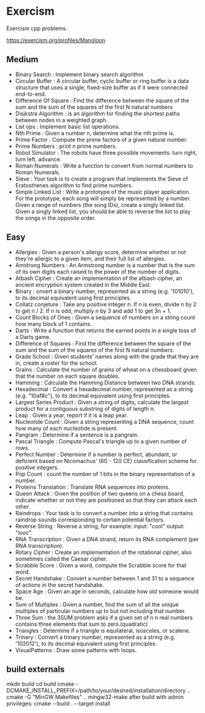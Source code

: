 # Exercism

Exercism cpp problems.

<https://exercism.org/profiles/Manoloon>

## Medium

* Binary Search : Implement binary search algorithm
* Circular Buffer : A circular buffer, cyclic buffer or ring buffer is a data structure that uses a single, fixed-size buffer as if it were connected end-to-end.
* Difference Of Square : Find the difference between the square of the sum and the sum of the squares of the first N natural numbers
* Disjkstra Algorithm : is an algorithm for finding the shortest paths between nodes in a weighted graph.
* List ops : Implement basic list operations.
* Nth Prime : Given a number n, determine what the nth prime is.
* Prime Factor : Compute the prime factors of a given natural number.
* Prime Numbers : print n prime numbers.
* Robot Simulator : The robots have three possible movements: turn right, turn left, advance.
* Roman Numerals : Write a function to convert from normal numbers to Roman Numerals.
* Sieve : Your task is to create a program that implements the Sieve of Eratosthenes algorithm to find prime numbers.
* Simple Linked List : Write a prototype of the music player application.
  For the prototype, each song will simply be represented by a number. Given a range of numbers (the song IDs), create a singly linked list.
  Given a singly linked list, you should be able to reverse the list to play the songs in the opposite order.

## Easy

* Allergies : Given a person's allergy score, determine whether or not they're allergic to a given item, and their full list of allergies.
* Amstrong Numbers : An Armstrong number is a number that is the sum of its own digits each raised to the power of the number of digits.
* Atbash Cipher : Create an implementation of the atbash cipher, an ancient encryption system created in the Middle East.
* Binary : onvert a binary number, represented as a string (e.g. '101010'), to its decimal equivalent using first principles.
* Collatz conjeture : Take any positive integer n. If n is even, divide n by 2 to get n / 2. If n is odd, multiply n by 3 and add 1 to get 3n + 1.
* Count Blocks of Ones : Given a sequence of numbers on a string count how many block of 1 contains.
* Darts : Write a function that returns the earned points in a single toss of a Darts game.
* Difference of Squares : Find the difference between the square of the sum and the sum of the squares of the first N natural numbers.
* Grade School : Given students' names along with the grade that they are in, create a roster for the school.
* Grains : Calculate the number of grains of wheat on a chessboard given that the number on each square doubles.
* Hamming : Calculate the Hamming Distance between two DNA strands.
* Hexadecimal : Convert a hexadecimal number, represented as a string (e.g. "10af8c"), to its decimal equivalent using first principles.
* Largest Series Product : Given a string of digits, calculate the largest product for a contiguous substring of digits of length n.
* Leap : Given a year, report if it is a leap year.
* Nucleotide Count : Given a string representing a DNA sequence, count how many of each nucleotide is present.
* Pangram : Determine if a sentence is a pangram.
* Pascal Triangle : Compute Pascal's triangle up to a given number of rows.
* Perfect Number : Determine if a number is perfect, abundant, or deficient based on Nicomachus' (60 - 120 CE) classification scheme for positive integers.
* Pop Count : count the number of 1 bits in the binary representation of a number.
* Proteins Translation : Translate RNA sequences into proteins.
* Queen Attack : Given the position of two queens on a chess board, indicate whether or not they are positioned so that they can attack each other.
* Raindrops : Your task is to convert a number into a string that contains raindrop sounds corresponding to certain potential factors.
* Reverse String : Reverse a string, for example: input: "cool" output: "looc".
* RNA Transcription : Given a DNA strand, return its RNA complement (per RNA transcription).
* Rotary Cipher : Create an implementation of the rotational cipher, also sometimes called the Caesar cipher.
* Scrabble Score : Given a word, compute the Scrabble score for that word.
* Secret Handshake : Convert a number between 1 and 31 to a sequence of actions in the secret handshake.
* Space Age : Given an age in seconds, calculate how old someone would be.
* Sum of Multiples : Given a number, find the sum of all the unique multiples of particular numbers up to but not including that number.
* Three Sum : the 3SUM problem asks if a given set of n n real numbers contains three elements that sum to zero.(quadratic)
* Triangles : Determine if a triangle is equilateral, isosceles, or scalene.
* Trinary : Convert a trinary number, represented as a string (e.g. '102012'), to its decimal equivalent using first principles.
* VisualPatterns : Draw some patterns with loops.

## build externals

mkdir build
cd build
cmake -DCMAKE_INSTALL_PREFIX=/path/to/your/desired/installation/directory ..
cmake -G "MinGW Makefiles" ..
mingw32-make
after build
with admin privileges:
cmake --build . --target install
